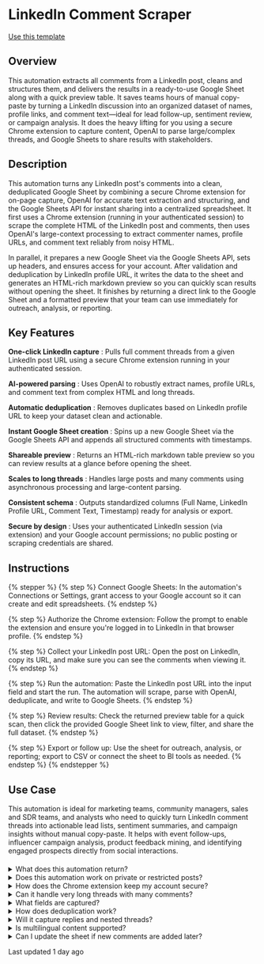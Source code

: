 # LinkedIn Comment Scraper

<a href="https://codewords.agemo.ai/run/linkedin_comment_scraper" class="button primary">Use this template</a>

## Overview

This automation extracts all comments from a LinkedIn post, cleans and structures them, and delivers the results in a ready-to-use Google Sheet along with a quick preview table. It saves teams hours of manual copy-paste by turning a LinkedIn discussion into an organized dataset of names, profile links, and comment text—ideal for lead follow-up, sentiment review, or campaign analysis. It does the heavy lifting for you using a secure Chrome extension to capture content, OpenAI to parse large/complex threads, and Google Sheets to share results with stakeholders.

## Description

This automation turns any LinkedIn post's comments into a clean, deduplicated Google Sheet by combining a secure Chrome extension for on-page capture, OpenAI for accurate text extraction and structuring, and the Google Sheets API for instant sharing into a centralized spreadsheet. It first uses a Chrome extension (running in your authenticated session) to scrape the complete HTML of the LinkedIn post and comments, then uses OpenAI's large-context processing to extract commenter names, profile URLs, and comment text reliably from noisy HTML.

In parallel, it prepares a new Google Sheet via the Google Sheets API, sets up headers, and ensures access for your account. After validation and deduplication by LinkedIn profile URL, it writes the data to the sheet and generates an HTML-rich markdown preview so you can quickly scan results without opening the sheet. It finishes by returning a direct link to the Google Sheet and a formatted preview that your team can use immediately for outreach, analysis, or reporting.

## Key Features

**One-click LinkedIn capture** : Pulls full comment threads from a given LinkedIn post URL using a secure Chrome extension running in your authenticated session.

**AI-powered parsing** : Uses OpenAI to robustly extract names, profile URLs, and comment text from complex HTML and long threads.

**Automatic deduplication** : Removes duplicates based on LinkedIn profile URL to keep your dataset clean and actionable.

**Instant Google Sheet creation** : Spins up a new Google Sheet via the Google Sheets API and appends all structured comments with timestamps.

**Shareable preview** : Returns an HTML-rich markdown table preview so you can review results at a glance before opening the sheet.

**Scales to long threads** : Handles large posts and many comments using asynchronous processing and large-content parsing.

**Consistent schema** : Outputs standardized columns (Full Name, LinkedIn Profile URL, Comment Text, Timestamp) ready for analysis or export.

**Secure by design** : Uses your authenticated LinkedIn session (via extension) and your Google account permissions; no public posting or scraping credentials are shared.

## Instructions

{% stepper %}
{% step %}
Connect Google Sheets: In the automation's Connections or Settings, grant access to your Google account so it can create and edit spreadsheets.
{% endstep %}

{% step %}
Authorize the Chrome extension: Follow the prompt to enable the extension and ensure you're logged in to LinkedIn in that browser profile.
{% endstep %}

{% step %}
Collect your LinkedIn post URL: Open the post on LinkedIn, copy its URL, and make sure you can see the comments when viewing it.
{% endstep %}

{% step %}
Run the automation: Paste the LinkedIn post URL into the input field and start the run. The automation will scrape, parse with OpenAI, deduplicate, and write to Google Sheets.
{% endstep %}

{% step %}
Review results: Check the returned preview table for a quick scan, then click the provided Google Sheet link to view, filter, and share the full dataset.
{% endstep %}

{% step %}
Export or follow up: Use the sheet for outreach, analysis, or reporting; export to CSV or connect the sheet to BI tools as needed.
{% endstep %}
{% endstepper %}

## Use Case <a href="#use-case" id="use-case"></a>

This automation is ideal for marketing teams, community managers, sales and SDR teams, and analysts who need to quickly turn LinkedIn comment threads into actionable lead lists, sentiment summaries, and campaign insights without manual copy-paste. It helps with event follow-ups, influencer campaign analysis, product feedback mining, and identifying engaged prospects directly from social interactions.

#### &#x20;<a href="#frequently-asked-questions" id="frequently-asked-questions"></a>

<details>

<summary>What does this automation return?</summary>

It returns a shareable Google Sheet link containing deduplicated commenter data (name, LinkedIn profile URL, comment text) and a formatted preview table for quick review.

</details>

<details>

<summary>Does this automation work on private or restricted posts?</summary>

This automation can extract comments you can view in your authenticated LinkedIn session; if you can't see the comments, it cannot capture them.

</details>

<details>

<summary>How does the Chrome extension keep my account secure?</summary>

This automation uses a Chrome extension running in your signed-in session to read on-page content only for the provided URL and does not post or change anything on your behalf.

</details>

<details>

<summary>Can it handle very long threads with many comments?</summary>

Yes. This automation uses asynchronous processing and large-context OpenAI parsing to handle lengthy threads, though extremely large posts may take longer to process.

</details>

<details>

<summary>What fields are captured?</summary>

By default, this automation extracts full name, LinkedIn profile URL, and comment text. It can be extended to include timestamps or reaction counts if present in the page content.

</details>

<details>

<summary>How does deduplication work?</summary>

This automation deduplicates primarily by LinkedIn profile URL to avoid repeated rows from the same commenter, keeping your dataset clean.

</details>

<details>

<summary>Will it capture replies and nested threads?</summary>

This automation is designed to capture visible comments. The depth of replies captured depends on what the page renders in your session; expanding all comments before running can improve coverage.

</details>

<details>

<summary>Is multilingual content supported?</summary>

Yes. This automation uses OpenAI for text extraction and can handle most languages present in LinkedIn comments.

</details>

<details>

<summary>Can I update the sheet if new comments are added later?</summary>

You can re-run this automation with the same post URL; it will rebuild a fresh sheet or can be configured to append new comments depending on your setup.

</details>

Last updated 1 day ago
